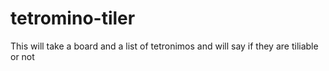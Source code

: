 # tetromino-tiler
This will take a board and a list of tetronimos and will say if they are tiliable or not
